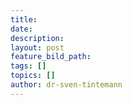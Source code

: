 ```yaml
---
title:
date:
description:
layout: post
feature_bild_path:
tags: []
topics: []
author: dr-sven-tintemann
---
```

